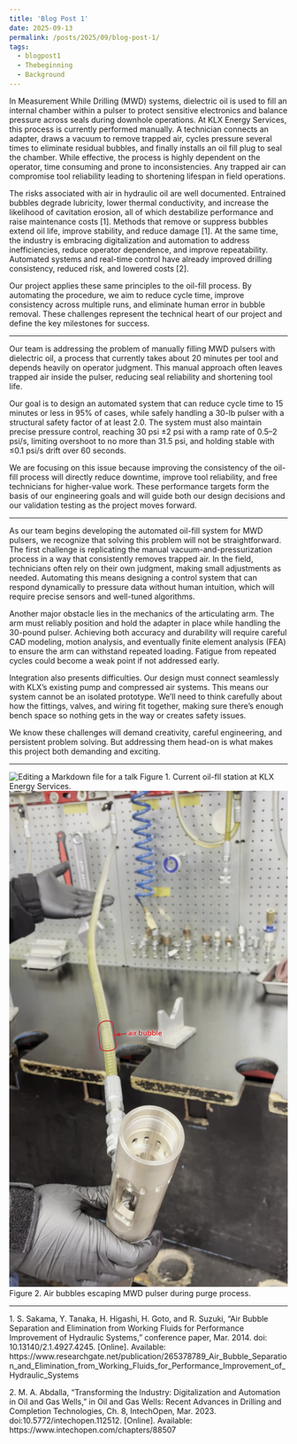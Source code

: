 ```yaml
---
title: 'Blog Post 1'
date: 2025-09-13
permalink: /posts/2025/09/blog-post-1/
tags:
  - blogpost1
  - Thebeginning
  - Background
---
```


In Measurement While Drilling (MWD) systems, dielectric oil is used to fill an internal chamber within a pulser to protect sensitive electronics and balance pressure across seals during downhole operations. At KLX Energy Services, this process is currently performed manually. A technician connects an adapter, draws a vacuum to remove trapped air, cycles pressure several times to eliminate residual bubbles, and finally installs an oil fill plug to seal the chamber. While effective, the process is highly dependent on the operator, time consuming and prone to inconsistencies. Any trapped air can compromise tool reliability leading to shortening lifespan in field operations.

The risks associated with air in hydraulic oil are well documented. Entrained bubbles degrade lubricity, lower thermal conductivity, and increase the likelihood of cavitation erosion, all of which destabilize performance and raise maintenance costs [1]. Methods that remove or suppress bubbles extend oil life, improve stability, and reduce damage [1]. At the same time, the industry is embracing digitalization and automation to address inefficiencies, reduce operator dependence, and improve repeatability. Automated systems and real-time control have already improved drilling consistency, reduced risk, and lowered costs [2].

Our project applies these same principles to the oil-fill process. By automating the procedure, we aim to reduce cycle time, improve consistency across multiple runs, and eliminate human error in bubble removal. These challenges represent the technical heart of our project and define the key milestones for success.

---

Our team is addressing the problem of manually filling MWD pulsers with dielectric oil, a process that currently takes about 20 minutes per tool and depends heavily on operator judgment. This manual approach often leaves trapped air inside the pulser, reducing seal reliability and shortening tool life. 

Our goal is to design an automated system that can reduce cycle time to 15 minutes or less in 95% of cases, while safely handling a 30-lb pulser with a structural safety factor of at least 2.0. The system must also maintain precise pressure control, reaching 30 psi ±2 psi with a ramp rate of 0.5–2 psi/s, limiting overshoot to no more than 31.5 psi, and holding stable with ≤0.1 psi/s drift over 60 seconds. 

We are focusing on this issue because improving the consistency of the oil-fill process will directly reduce downtime, improve tool reliability, and free technicians for higher-value work. These performance targets form the basis of our engineering goals and will guide both our design decisions and our validation testing as the project moves forward.

---

As our team begins developing the automated oil-fill system for MWD pulsers, we recognize that solving this problem will not be straightforward. The first challenge is replicating the manual vacuum-and-pressurization process in a way that consistently removes trapped air. In the field, technicians often rely on their own judgment, making small adjustments as needed. Automating this means designing a control system that can respond dynamically to pressure data without human intuition, which will require precise sensors and well-tuned algorithms.

Another major obstacle lies in the mechanics of the articulating arm. The arm must reliably position and hold the adapter in place while handling the 30-pound pulser. Achieving both accuracy and durability will require careful CAD modeling, motion analysis, and eventually finite element analysis (FEA) to ensure the arm can withstand repeated loading. Fatigue from repeated cycles could become a weak point if not addressed early.

Integration also presents difficulties. Our design must connect seamlessly with KLX’s existing pump and compressed air systems. This means our system cannot be an isolated prototype. We’ll need to think carefully about how the fittings, valves, and wiring fit together, making sure there’s enough bench space so nothing gets in the way or creates safety issues.

We know these challenges will demand creativity, careful engineering, and persistent problem solving. But addressing them head-on is what makes this project both demanding and exciting.

---
![Editing a Markdown file for a talk](/images/profile.png)
Figure 1.  Current oil-fll station at KLX Energy Services.
![Editing a Markdown file for a talk](/images/blogfigurebubbles.png)
Figure 2.  Air bubbles escaping MWD pulser during purge process.

---
<p class="reference">1. S. Sakama, Y. Tanaka, H. Higashi, H. Goto, and R. Suzuki, “Air Bubble Separation and Elimination from Working Fluids for Performance Improvement of Hydraulic Systems,” conference paper, Mar. 2014. doi: 10.13140/2.1.4927.4245. [Online]. Available: https://www.researchgate.net/publication/265378789_Air_Bubble_Separation_and_Elimination_from_Working_Fluids_for_Performance_Improvement_of_Hydraulic_Systems</p>
<p class="reference">2. M. A. Abdalla, “Transforming the Industry: Digitalization and Automation in Oil and Gas Wells,” in Oil and Gas Wells: Recent Advances in Drilling and Completion Technologies, Ch. 8, IntechOpen, Mar. 2023. doi:10.5772/intechopen.112512. [Online]. Available: https://www.intechopen.com/chapters/88507</p>


